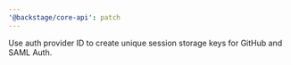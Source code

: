 ```yaml
---
'@backstage/core-api': patch
---
```


Use auth provider ID to create unique session storage keys for GitHub and SAML Auth.
